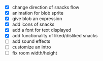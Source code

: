 - [x] change direction of snacks flow
- [x] animation for blob sprite
- [x] give blob an expression
- [x] add icons of snacks
- [x] add a font for text displayed
- [x] add functionality of liked/disliked snacks
- [ ] add sound effects
- [ ] customize an intro
- [ ] fix room width/height
